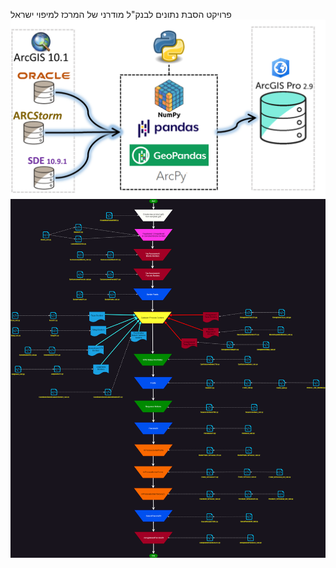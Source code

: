 פרויקט הסבת נתונים לבנק"ל מודרני של המרכז למיפוי ישראל
![flow](https://github.com/OfirMazor/CadastreDataBaseConversion/blob/main/images/%D7%98%D7%9B%D7%A0%D7%99%D7%A7%D7%AA%20%D7%94%D7%A1%D7%91%D7%AA%20%D7%A0%D7%AA%D7%95%D7%A0%D7%99%D7%9D.png)
![codeflow](https://github.com/OfirMazor/CadastreDataBaseConversion/blob/main/images/WorkFlowChart.drawio.png)
